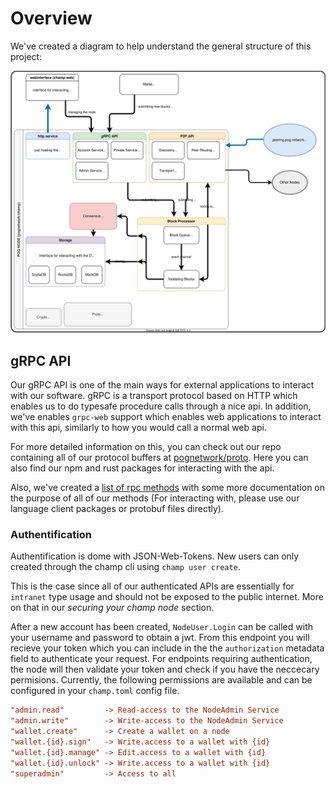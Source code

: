 # Overview

We've created a diagram to help understand the general structure of this project:

[![techstack](./techstack.drawio.svg)](./techstack.drawio.svg)

## gRPC API

Our gRPC API is one of the main ways for external applications to interact with our software. gRPC is a transport protocol based on HTTP which enables us to do typesafe procedure calls through a nice api. In addition, we've enables `grpc-web` support which enables web applications to interact with this api, similarly to how you would call a normal web api.

For more detailed information on this, you can check out our repo containing all of our protocol buffers at [pognetwork/proto](https://github.com/pognetwork/proto). Here you can also find our npm and rust packages for interacting with the api.

Also, we've created a [list of rpc methods](./rpc-api.md) with some more documentation on the purpose of all of our methods (For interacting with, please use our language client packages or protobuf files directly).

### Authentification

Authentification is dome with JSON-Web-Tokens. New users can only created through the champ cli using `champ user create`.

This is the case since all of our authenticated APIs are essentially for `intranet` type usage and should not be exposed to the public internet. More on that in our _securing your champ node_ section.

After a new account has been created, `NodeUser.Login` can be called with your username and password to obtain a jwt.
From this endpoint you will recieve your token which you can include in the the `authorization` metadata field to authenticate your request. For endpoints requiring authentication, the node will then validate your token and check if you have the neccecary permisions. Currently, the following permissions are available and can be configured in your `champ.toml` config file.

```ini
"admin.read"         -> Read-access to the NodeAdmin Service
"admin.write"        -> Write-access to the NodeAdmin Service
"wallet.create"      -> Create a wallet on a node
"wallet.{id}.sign"   -> Write.access to a wallet with {id}
"wallet.{id}.manage" -> Edit.access to a wallet with {id}
"wallet.{id}.unlock" -> Write.access to a wallet with {id}
"superadmin"         -> Access to all
```
